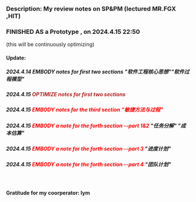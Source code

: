 ### Description: My review notes on SP&PM (lectured MR.FGX ,HIT)
### FINISHED AS a Prototype , on 2024.4.15 22:50  
(this will be continuously optimizing)
#### Update:
##### 2024.4.14    EMBODY notes for first two sections "软件工程核心思想""软件过程模型"
##### 2024.4.15    <font color=#B22222 > OPTIMIZE notes for first two sections </font>
##### 2024.4.15    <font color=Red>EMBODY notes for the third section “敏捷方法与过程”</font>
##### 2024.4.15    <font color=Red>EMBODY a note for the forth section --part 1&2  </font> "任务分解" "成本估算"
##### 2024.4.15    <font color=Red>EMBODY a note for the forth section --part 3 </font>  "进度计划"
##### 2024.4.15    <font color=Red>EMBODY a note for the forth section --part 4 </font>  "团队计划"
<br/> 

#### Gratitude for my coorperator: lym
